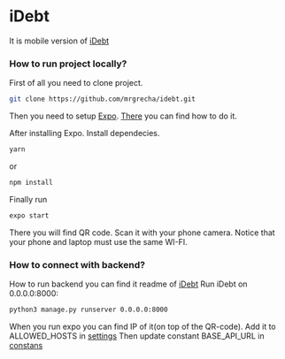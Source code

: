 # iDebt
It is mobile version of [iDebt](https://github.com/alexanderSvito/idebt-finance)

### How to run project locally? ###

First of all you need to clone project.
```sh
git clone https://github.com/mrgrecha/idebt.git
```
Then you need to setup [Expo](https://expo.io/). [There](https://expo.io/learn) you can find how to do it.

After installing Expo. Install dependecies.
```sh
yarn
```
or
```sh
npm install
```
Finally run
```sh
expo start
```
There you will find QR code. Scan it with your phone camera. Notice that your phone and laptop must use the same WI-FI.

### How to connect with backend? ###
How to run backend you can find it readme of [iDebt](https://github.com/alexanderSvito/idebt-finance)
Run iDebt on 0.0.0.0:8000:
```sh
python3 manage.py runserver 0.0.0.0:8000
```
When you run expo you can find IP of it(on top of the QR-code). Add it to ALLOWED_HOSTS in [settings](https://github.com/alexanderSvito/idebt-finance/blob/master/idebt/settings.py)
Then update constant BASE_API_URL in [constans](https://github.com/mrgrecha/idebt/blob/master/app/constants/index.js)
